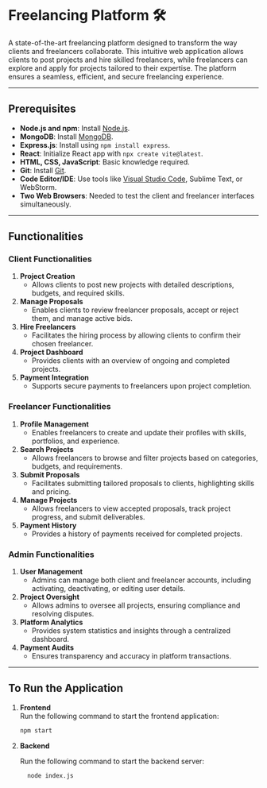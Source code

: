 # **Freelancing Platform 🛠️**

A state-of-the-art freelancing platform designed to transform the way clients and freelancers collaborate. This intuitive web application allows clients to post projects and hire skilled freelancers, while freelancers can explore and apply for projects tailored to their expertise. The platform ensures a seamless, efficient, and secure freelancing experience.

---

## **Prerequisites**

- **Node.js and npm**: Install [Node.js](https://nodejs.org/).
- **MongoDB**: Install [MongoDB](https://www.mongodb.com/try/download/community).
- **Express.js**: Install using `npm install express`.
- **React**: Initialize React app with `npx create vite@latest`.
- **HTML, CSS, JavaScript**: Basic knowledge required.
- **Git**: Install [Git](https://git-scm.com/).
- **Code Editor/IDE**: Use tools like [Visual Studio Code](https://code.visualstudio.com/), Sublime Text, or WebStorm.
- **Two Web Browsers**: Needed to test the client and freelancer interfaces simultaneously.

---

## **Functionalities**

### **Client Functionalities**
1. **Project Creation**  
   - Allows clients to post new projects with detailed descriptions, budgets, and required skills.
2. **Manage Proposals**  
   - Enables clients to review freelancer proposals, accept or reject them, and manage active bids.
3. **Hire Freelancers**  
   - Facilitates the hiring process by allowing clients to confirm their chosen freelancer.
4. **Project Dashboard**  
   - Provides clients with an overview of ongoing and completed projects.
5. **Payment Integration**  
   - Supports secure payments to freelancers upon project completion.

### **Freelancer Functionalities**
1. **Profile Management**  
   - Enables freelancers to create and update their profiles with skills, portfolios, and experience.
2. **Search Projects**  
   - Allows freelancers to browse and filter projects based on categories, budgets, and requirements.
3. **Submit Proposals**  
   - Facilitates submitting tailored proposals to clients, highlighting skills and pricing.
4. **Manage Projects**  
   - Allows freelancers to view accepted proposals, track project progress, and submit deliverables.
5. **Payment History**  
   - Provides a history of payments received for completed projects.

### **Admin Functionalities**
1. **User Management**  
   - Admins can manage both client and freelancer accounts, including activating, deactivating, or editing user details.
2. **Project Oversight**  
   - Allows admins to oversee all projects, ensuring compliance and resolving disputes.
3. **Platform Analytics**  
   - Provides system statistics and insights through a centralized dashboard.
4. **Payment Audits**  
   - Ensures transparency and accuracy in platform transactions.

---

## **To Run the Application**

1. **Frontend**  
   Run the following command to start the frontend application:
   ```bash
   npm start

2. **Backend**
   
    Run the following command to start the backend server:
    ```bash
      node index.js
